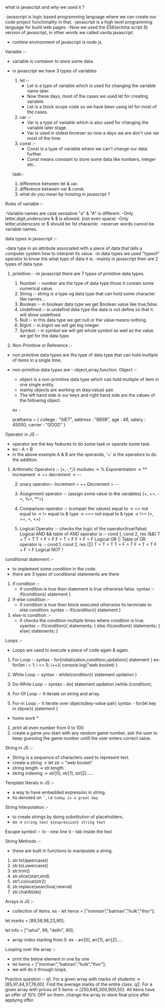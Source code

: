 what is javascript and why we used it ?

-javascript is logic based programming language where we can create our code project functionality in that.
-javascript is a high level programming language for build web pages.
-Now we used the ES6(echma script 6) version of javascript, in other words we called vanila javascript.
- runtime environment of javascript is node js.

Variable :-

- variable is container to store some data.
- in javascript we have 3 types of variables
  1. let :-
       - Let is a type of variable which is used for changing the variable name later.
       - Now these days, most of the cases we used let for creating variable.
       - Let is a block scope code so we have been using let for most of the cases.
  2. var :-
      - Var is a type of variable which is also used for changing the variable later stage.
      - Var is used in oldest browser so now a days we are don't use var most of the time.
  3. const :-
       - Const is a type of variable where we can't change our data further.
       - Const means constant to store some data like numbers, integer etc..



  task:-
   1. difference between let & var.
   2. difference between var & const.
   3. what do you mean by hoisting in javascript ?     

Rules of variable :-

 -Variable names are case sensative "a" & "A" is different.
 -Only letter,digit,underscore & $ is allowed. (not even space)
 -Only letter,underscore or $ should be 1st character.
 -reserver words cannot be variable names.

data types in javascript :-

-data type in an attribute associated with a piece of data that tells a computer system how to interpret its value.
-in data types we used "typeof" operator to know the what type of data it is.
-mainly in javascript their are 2 types of data type.

1. primitive:-
     -in javascript there are 7 types of primitive data types.
     1. Number :- number are the type of data type those it contain some numerical value.
     2. String :- string is a type og data type that can hold some character like names...
     3. Boolean :- in boolean data type we get Boolean value like true,false.
     4. Undefined :- in undefind data type the data is not define so that it will show undefined.
     5. Null :- in this data type we get null or the value means nothing.
     6. Bigint :- in bigint we will get big integer.
     7. Symbol :- in symbol we will get whole symbol as well as the value we get for the data type.

2. Non-Primitive or Reference :-
- non primitive data types are the type of data type that can hold multiple of items in a single time.
- non-primitive data types are - object,array,function.
Object :-
     - object is a non-primitive data type which can hold multiple of item in one single entity.
     - mainly objects are working on (key:value) pair.
     - The left hand side is our keys and right hand side are the values of the following object.

     ex - 

     prathama = {
          college : "GIET",
          address : "BBSR",
          age : 48,
          salary : 45000,
          carrier : "GOOD"
     } 

Operator in JS :-
 - operator are the key features to do some task or operate some task.
 - ex:- A + B
 - in the above example A & B are the operands, '+' is the operators to do the addition.
1. Arithmetic Operators :- 
    (+,-,*,/)
    modules -> %
    Exponentiation -> **
    increament -> ++
    decrement -> --

    2. unary operator:-
   Increment = ++
   Decrement = --
   3. Assignment operator :- (assign some value to the variables)
   (=, +=, -=, %=, **=)
   4. Comparison operator :- (compair the values)
        equal to -> ==
        not equal to -> !=
        equal to & type -> ===
        not equal to & type -> !==
        (>, >=, <, <=)

    5. Logical Operator :- checks the logic of the operator(true/false)
       Logical AND &&
       table of AND operator is :-
       cond 1, cond 2, res (&&)
       T + T = T
       T + F = F
       F + T = F
       F + F = F
       Logical OR ||
       Table of OR operator is :-
       cond 1, cond 2, res (||)
       T + T = T
       T + F = T
       F + T = T
       F + F = F
       Logical NOT !

conditional statement :-

- to implement some condition in the code.
- there are 3 types of conditional statements are there
1. if condition :-
    - if condition is true then statement is true otherwise false.
    syntax :-
    if(condition){
      statement
    }
2. if-else condition :-
    - if condition is true then block executed otherwise its terminate to else condition.
    syntax :-
    if(condition){
      statement
    }
3. else-is condition :-
   - It checks the condition multiple times where condition is true.
   syantax :-
   if(condition){
      statements;
   } else if(condtion){
      statements;
   } else{
      statements; 
   } 

Loops :-

- Loops are used to execute a piece of code again & again.

1. For Loop :-
syntax - 
for(initialization,condition,updation){
     statement
}
ex-
for(let i = 1; i <= 5; i++){
     console.log("web bocket)
}

2. While Loop :-
syntax - 
while(condition){
     statement
     updation
}

3. Do-While Loop :-
syntax - 
do{
     statement
     updation
}while (condition);

4. For-Of Loop :- It iterate on string and array.

5. For-in Loop :- It iterate over objects(key-value pair)
syntax - 
for(let key in objvar){
     statement
}

* home work *
1. print all even number from 0 to 100
2. create a game you start with any random game number, ask the user to keep guessing the game number untill the user enters correct value.

String in JS :-

- String is a sequence of characters used to represent text.
- create a string -> let str = "web bocket"
- string length -> str.length
- string indexing -> str[0], str[1], str[2]......

Template literals in JS :-
- a way to have embedded expression in string.
- its denoted on ``, i.e `today is a great day`

String Interpolation :-
- to create strings by doing substitution of placeholders.
- ex -> `string text ${expression} string text`

Escape symbol :-
\n - new line 
\t - tab inside the text

String Methods :-
- these are bulit in functions to manipulate a string.

1. str.toUppercase()
2. str.toLowercase()
3. str.trim()
4. str.slice(start,end)
5. str1.concat(str2)
6. str.replace(searchval,newval)
7. str.chatAt(idx)

Arrays is JS :-

- collection of items.
ex -
let heros = ["ironman","batman","hulk","thor"];

let marks = [89,56,98,23,90];

let info = ["rahul", 89, "delhi", 90];

- array index starting from 0.
ex - arr[0], arr[1], arr[2].....

Looping over the array :-
- print the below element in one by one
- let heros = ["ironman","batman","hulk","thor"];
- we will do it through loops.

Practice question :-
q1. For a given array with marks of students -> [85,97,44,37,76,60]. Find the average marks of the entire class.
q2. For a given array with prices of 5 items -> [250,645,300,900,50]. All items have an offer of 10% OFF on them. change the array to store final price after applying offer.
